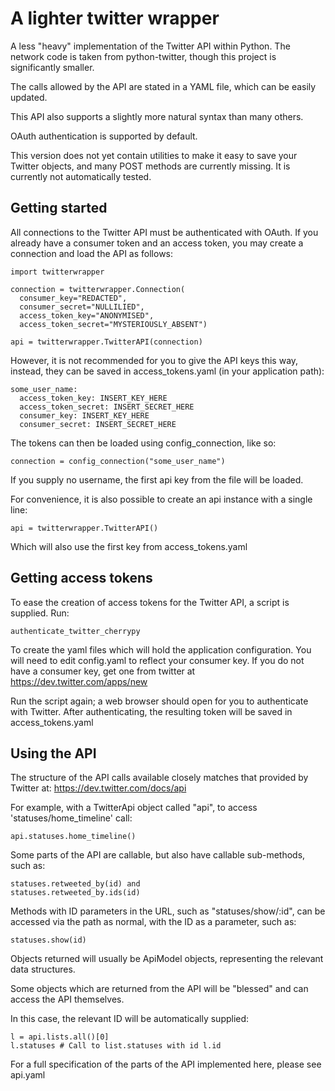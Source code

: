 A lighter twitter wrapper
======================

A less "heavy" implementation of the Twitter API within Python. The network code is 
taken from python-twitter, though this project is significantly smaller.

The calls allowed by the API are stated in a YAML file, which can be easily updated.

This API also supports a slightly more natural syntax than many others. 

OAuth authentication is supported by default. 

This version does not yet contain utilities to make it easy to save your Twitter objects, 
and many POST methods are currently missing. It is currently not automatically tested.

Getting started
----------------------

All connections to the Twitter API must be authenticated with OAuth. If you already have
a consumer token and an access token, you may create a connection and load the API as 
follows:

    import twitterwrapper 

    connection = twitterwrapper.Connection(
      consumer_key="REDACTED",
      consumer_secret="NULLILIED",
      access_token_key="ANONYMISED",
      access_token_secret="MYSTERIOUSLY_ABSENT")

    api = twitterwrapper.TwitterAPI(connection)

However, it is not recommended for you to give the API keys this way, instead, they can be
saved in access_tokens.yaml (in your application path):
      
    some_user_name:
      access_token_key: INSERT_KEY_HERE
      access_token_secret: INSERT_SECRET_HERE
      consumer_key: INSERT_KEY_HERE
      consumer_secret: INSERT_SECRET_HERE

The tokens can then be loaded using config_connection, like so:

    connection = config_connection("some_user_name")

If you supply no username, the first api key from the file will be loaded.

For convenience, it is also possible to create an api instance with a single line:

    api = twitterwrapper.TwitterAPI()

Which will also use the first key from access_tokens.yaml
 
Getting access tokens
----------------------

To ease the creation of access tokens for the Twitter API, a script is supplied. Run:

    authenticate_twitter_cherrypy

To create the yaml files which will hold the application configuration. You will need to edit
config.yaml to reflect your consumer key. If you do not have a consumer key, get one from twitter
at https://dev.twitter.com/apps/new

Run the script again; a web browser should open for you to authenticate with Twitter. After 
authenticating, the resulting token will be saved in access_tokens.yaml

Using the API
----------------------

The structure of the API calls available closely matches that provided by Twitter at:
    https://dev.twitter.com/docs/api

For example, with a TwitterApi object called "api", to access 'statuses/home_timeline' call:

    api.statuses.home_timeline()

Some parts of the API are callable, but also have callable sub-methods, such as:

    statuses.retweeted_by(id) and
    statuses.retweeted_by.ids(id)

Methods with ID parameters in the URL, such as "statuses/show/:id", can be accessed via 
the path as normal, with the ID as a parameter, such as:

    statuses.show(id)

Objects returned will usually be ApiModel objects, representing the relevant data structures.

Some objects which are returned from the API will be "blessed" and can access the API themselves.
 
In this case, the relevant ID will be automatically supplied:

    l = api.lists.all()[0]
    l.statuses # Call to list.statuses with id l.id

For a full specification of the parts of the API implemented here, please see api.yaml


